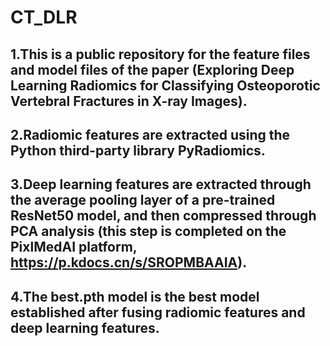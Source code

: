 # CT_DLR

## 1.This is a public repository for the feature files and model files of the paper (Exploring Deep Learning Radiomics for Classifying Osteoporotic Vertebral Fractures in X-ray Images).  
## 2.Radiomic features are extracted using the Python third-party library PyRadiomics.  
## 3.Deep learning features are extracted through the average pooling layer of a pre-trained ResNet50 model, and then compressed through PCA analysis (this step is completed on the PixlMedAI platform, https://p.kdocs.cn/s/SROPMBAAIA).  
## 4.The best.pth model is the best model established after fusing radiomic features and deep learning features.




